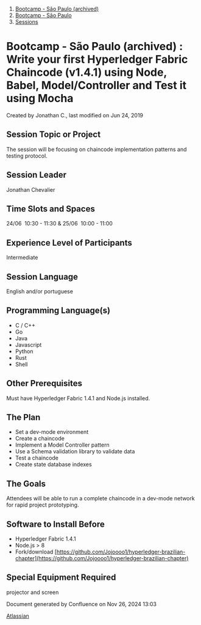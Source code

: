1. [Bootcamp - São Paulo (archived)](index.html)
2. [Bootcamp - São Paulo](18874376.html)
3. [Sessions](Sessions_18874398.html)

# Bootcamp - São Paulo (archived) : Write your first Hyperledger Fabric Chaincode (v1.4.1) using Node, Babel, Model/Controller and Test it using Mocha

Created by Jonathan C., last modified on Jun 24, 2019

## Session Topic or Project

The session will be focusing on chaincode implementation patterns and testing protocol.

## Session Leader

Jonathan Chevalier

## Time Slots and Spaces

24/06  10:30 - 11:30 &amp; 25/06  10:00 - 11:00

## Experience Level of Participants

Intermediate

## Session Language

English and/or portuguese

## Programming Language(s)

- C / C++
- Go
- Java
- Javascript
- Python
- Rust
- Shell

## Other Prerequisites

Must have Hyperledger Fabric 1.4.1 and Node.js installed.

## The Plan

- Set a dev-mode environment
- Create a chaincode
- Implement a Model Controller pattern
- Use a Schema validation library to validate data
- Test a chaincode
- Create state database indexes

## The Goals

Attendees will be able to run a complete chaincode in a dev-mode network for rapid project prototyping.

## Software to Install Before

- Hyperledger Fabric 1.4.1
- Node.js &gt; 8
- Fork/download [https://github.com/Jojoooo1/hyperledger-brazilian-chapter](https://github.com/Jojoooo1/hyperledger-brazilian-chapter)

## Special Equipment Required

projector and screen

Document generated by Confluence on Nov 26, 2024 13:03

[Atlassian](http://www.atlassian.com/)

